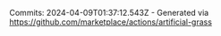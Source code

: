 Commits: 2024-04-09T01:37:12.543Z - Generated via https://github.com/marketplace/actions/artificial-grass
<br>
